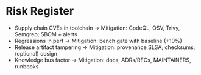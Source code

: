 # Risk Register
- Supply chain CVEs in toolchain -> Mitigation: CodeQL, OSV, Trivy, Semgrep; SBOM + alerts
- Regressions in perf -> Mitigation: bench gate with baseline (+10%)
- Release artifact tampering -> Mitigation: provenance SLSA; checksums; (optional) cosign
- Knowledge bus factor -> Mitigation: docs, ADRs/RFCs, MAINTAINERS, runbooks
